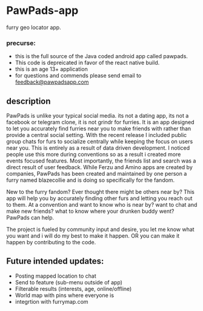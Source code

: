 # PawPads-app
furry geo locator app.

### precurse:
- this is the full source of the Java coded android app called pawpads. 
- This code is depreicated in favor of the react native build.
- this is an age 13+ application
- for questions and commends please send email to feedback@pawpadsapp.com

## description
PawPads is unlike your typical social media. its not a dating app, its not a facebook or telegram clone, it is not grindr for furries. It is an app designed to let you accurately find furries near you to make friends with rather than provide a central social setting. With the recent release I included public group chats for furs to socialize centrally while keeping the focus on users near you. This is entirely as a result of data driven development. I noticed people use this more during conventions so as a result i created more events focused features. Most importantly, the friends list and search was a direct result of user feedback. While Ferzu and Amino apps are created by companies, PawPads has been created and maintained by one person a furry named blazecollie and is doing so specifically for the fandom.


New to the furry fandom? Ever thought there might be others near by? This app will help you by accurately finding other furs and letting you reach out to them. At a convention and want to know who is near by? want to chat and make new friends? what to know where your drunken buddy went? PawPads can help.


The project is fueled by community input and desire, you let me know what you want and i will do my best to make it happen. OR you can make it happen by contributing to the code.



## Future intended updates:
- Posting mapped location to chat
- Send to feature (sub-menu outside of app)
- Filterable results (interests, age, online/offline)
- World map with pins where everyone is
- integrtion with furrymap.com
